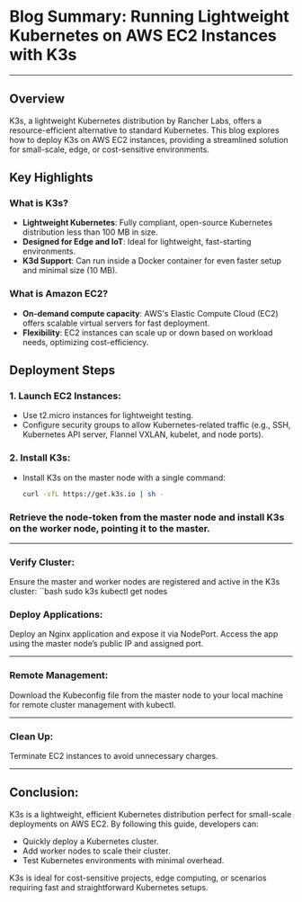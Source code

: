# Blog Summary: Running Lightweight Kubernetes on AWS EC2 Instances with K3s

---

## **Overview**
K3s, a lightweight Kubernetes distribution by Rancher Labs, offers a resource-efficient alternative to standard Kubernetes. This blog explores how to deploy K3s on AWS EC2 instances, providing a streamlined solution for small-scale, edge, or cost-sensitive environments.

## **Key Highlights**

### What is K3s?
- **Lightweight Kubernetes**: Fully compliant, open-source Kubernetes distribution less than 100 MB in size.
- **Designed for Edge and IoT**: Ideal for lightweight, fast-starting environments.
- **K3d Support**: Can run inside a Docker container for even faster setup and minimal size (10 MB).

### What is Amazon EC2?
- **On-demand compute capacity**: AWS's Elastic Compute Cloud (EC2) offers scalable virtual servers for fast deployment.
- **Flexibility**: EC2 instances can scale up or down based on workload needs, optimizing cost-efficiency.

## **Deployment Steps**

### 1. Launch EC2 Instances:
- Use t2.micro instances for lightweight testing.
- Configure security groups to allow Kubernetes-related traffic (e.g., SSH, Kubernetes API server, Flannel VXLAN, kubelet, and node ports).

### 2. Install K3s:
- Install K3s on the master node with a single command:
  ```bash
  curl -sfL https://get.k3s.io | sh -


### Retrieve the node-token from the master node and install K3s on the worker node, pointing it to the master.

---

### Verify Cluster:
Ensure the master and worker nodes are registered and active in the K3s cluster:
 ``bash
sudo k3s kubectl get nodes 


### Deploy Applications:
Deploy an Nginx application and expose it via NodePort. Access the app using the master node’s public IP and assigned port.

---

### Remote Management:
Download the Kubeconfig file from the master node to your local machine for remote cluster management with kubectl.

---

### Clean Up:
Terminate EC2 instances to avoid unnecessary charges.

---

## **Conclusion:**
K3s is a lightweight, efficient Kubernetes distribution perfect for small-scale deployments on AWS EC2. By following this guide, developers can:
- Quickly deploy a Kubernetes cluster.
- Add worker nodes to scale their cluster.
- Test Kubernetes environments with minimal overhead.

K3s is ideal for cost-sensitive projects, edge computing, or scenarios requiring fast and straightforward Kubernetes setups.

